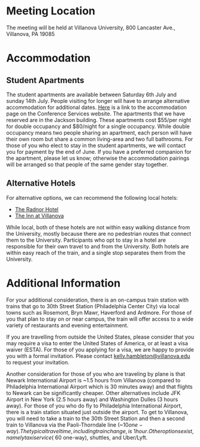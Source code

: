 # Meeting Location

The meeting will be held at Villanova University, 800 Lancaster Ave., Villanova, PA 19085

# Accommodation
## Student Apartments

The student apartments are available between Saturday 6th July and sunday 14th July. People visiting for longer will have to arrange alternative accommodation for additional dates. [Here](http://www1.villanova.edu/villanova/services/conferenceservices/accommodations/ac_guestapts.html) is a link to the accommodation page on the Conference Services website. The apartments that we have reserved are in the Jackson building.  These apartments cost $55/per night for double occupancy and $80/night for a single occupancy. While double occupancy means two people sharing an apartment, each person will have their own room but share a common living-area and two full bathrooms. For those of you who elect to stay in the student apartments, we will contact you for payment by the end of June. If you have a preferred companion for the apartment, please let us know; otherwise the accommodation pairings will be arranged so that people of the same gender stay together.

## Alternative Hotels
For alternative options, we can recommend the following local hotels:

* [The Radnor Hotel](https://radnorhotel.com/)
* [The Inn at Villanova](https://theinnatvillanova.com/)

While local, both of these hotels are not within easy walking distance from the University, mostly because there are no pedestrian routes that connect them to the University. Participants who opt to stay in a hotel are responsible for their own travel to and from the University. Both hotels are within easy reach of the train, and a single stop separates them from the University.

# Additional Information

For your additional consideration, there is an on-campus train station with trains that go to 30th Street Station (Philadelphia Center City) via local towns such as Rosemont, Bryn Mawr, Haverford and Ardmore. For those of you that plan to stay on or near campus, the train will offer access to a wide variety of restaurants and evening entertainment.

If you are travelling from outside the United States, please consider that you may require a visa to enter the United States of America, or at least a visa waiver (ESTA). For those of you applying for a visa, we are happy to provide you with a formal invitation. Please contact kelly.hambleton@villanova.edu to request your invitation.

Another consideration for those of you who are traveling by plane is that Newark International Airport is ~1.5 hours from Villanova (compared to Philadelphia International Airport which is 30 minutes away) and that flights to Newark can be significantly cheaper. Other alternatives include JFK Airport in New York (2.5 hours away) and Washington Dulles (3 hours away). For those of you who do fly to Philadelphia International Airport, there is a train station situated just outside the airport. To get to Villanova, you will need to take a train to the 30th Street Station and then a second train to Villanova via the Paoli-Thorndale line (~$10 one-way). The typical travel time, including train change, is ~1 hour. Other options exist, namely taxi service (~$60 one-way), shuttles, and Uber/Lyft.
